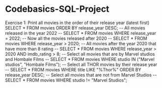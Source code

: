 # Codebasics-SQL-Project

Exercise 1:
Print all movies in the order of their release year (latest first)  
SELECT * FROM movies ORDER BY release_year DESC;
-- All movies released in the year 2022 --
SELECT * FROM movies WHERE release_year = 2022;
-- Now all the movies released after 2020 --
SELECT * FROM movies WHERE release_year > 2020;
-- All movies after the year 2020 that have more than 8 rating --
SELECT * FROM movies WHERE release_year > 2020 AND imdb_rating > 8;
-- Select all movies that are by Marvel studios and Hombale Films --
SELECT * FROM movies WHERE studio IN ("Marvel studios", "Hombale Films");
-- Select all THOR movies by their release year --
SELECT * FROM movies WHERE title LIKE "%Thor%" ORDER BY release_year DESC;
-- Select all movies that are not from Marvel Studios --
SELECT * FROM movies WHERE studio != "Marvel Studios";
